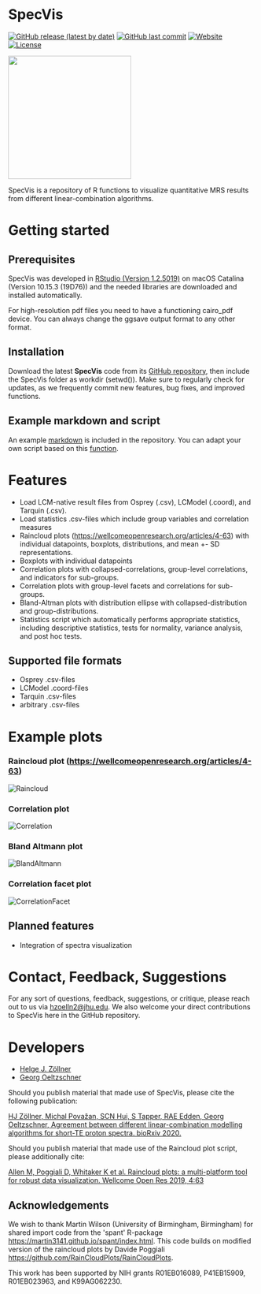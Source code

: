 # SpecVis
[![GitHub release (latest by date)](https://img.shields.io/github/release-date/HJZollner/SpecVis)](https://github.com/HJZollner/SpecVis/releases)
[![GitHub last commit](https://img.shields.io/github/last-commit/HJZollner/SpecVis)](https://github.com/HJZollner/SpecVis/commits/develop)
[![Website](https://img.shields.io/website?down_color=lightgrey&down_message=offline&up_color=green&up_message=online&url=https%3A%2F%2Fhjzollner.github.io)](https://hjzollner.github.io)
[![License](https://img.shields.io/github/license/HJZollner/SpecVis)](https://github.com/HJZollner/SpecVis/blob/develop/LICENSE.md)

<img src="/Logo.png" width="250">

SpecVis is a repository of R functions to visualize quantitative MRS results from different linear-combination algorithms.
# Getting started

## Prerequisites

SpecVis was developed in [RStudio (Version 1.2.5019)](https://rstudio.com/) on macOS Catalina (Version 10.15.3 (19D76)) and
the needed libraries are downloaded and installed automatically.

For high-resolution pdf files you need to have a functioning cairo_pdf device. You can always change the ggsave output format to any other format. 

## Installation

Download the latest **SpecVis** code from its [GitHub
repository](https://github.com/hezoe100/SpecVis), then include the SpecVis folder as
workdir (setwd()). Make sure to regularly check for updates, as we frequently commit new features, bug fixes, and improved
functions.

## Example markdown and script

An example [markdown](https://github.com/hezoe100/SpecVis/blob/master/examples/Example.md) is included in the repository. You can adapt your own script based on this [function](https://github.com/hezoe100/SpecVis/blob/master/examples/LC_comp.R).

# Features
- Load LCM-native result files from Osprey (.csv), LCModel (.coord), and Tarquin (.csv).
- Load statistics .csv-files which include group variables and correlation measures
- Raincloud plots (https://wellcomeopenresearch.org/articles/4-63) with individual datapoints, boxplots, distributions, and mean +- SD representations.
- Boxplots with individual datapoints
- Correlation plots with collapsed-correlations, group-level correlations, and indicators for sub-groups.
- Correlation plots with group-level facets and correlations for sub-groups.
- Bland-Altman plots with distribution ellipse with collapsed-distribution and group-distributions.
- Statistics script which automatically performs appropriate statistics, including descriptive statistics, tests for normality, variance analysis, and post hoc tests.

## Supported file formats
- Osprey .csv-files
- LCModel .coord-files
- Tarquin .csv-files
- arbitrary .csv-files

# Example plots
### Raincloud plot (https://wellcomeopenresearch.org/articles/4-63)
![Raincloud](/examples/RaincloudByLCMwithLimits4colums.png)
### Correlation plot
![Correlation](/examples/CorrelationByVendorWithSubgroups.png)
### Bland Altmann plot
![BlandAltmann](/examples/BlandAltmann.png)
### Correlation facet plot
![CorrelationFacet](/examples/CorrelationFacetSmall.png)

## Planned features
- Integration of spectra visualization

# Contact, Feedback, Suggestions

For any sort of questions, feedback, suggestions, or critique, please reach out to us via hzoelln2@jhu.edu. We also welcome your direct contributions to SpecVis here in the GitHub repository.

# Developers

- [Helge J. Zöllner](mailto:hzoelln2@jhu.edu)
- [Georg Oeltzschner](mailto:goeltzs1@jhu.edu)

Should you publish material that made use of SpecVis, please cite the following publication:

[HJ Zöllner, Michal Považan, SCN Hui, S Tapper, RAE Edden, Georg Oeltzschner, Agreement between different linear-combination modelling algorithms for short-TE proton spectra. bioRxiv 2020.](https://doi.org/10.1101/2020.06.05.136796)

Should you publish material that made use of the Raincloud plot script, please additionally cite: 

[Allen M, Poggiali D, Whitaker K et al. Raincloud plots: a multi-platform tool for robust data visualization. Wellcome Open Res 2019, 4:63](https://wellcomeopenresearch.org/articles/4-63)

## Acknowledgements

We wish to thank Martin Wilson (University of Birmingham, Birmingham) for shared import code from the 'spant' R-package https://martin3141.github.io/spant/index.html. This code builds on modified version of the raincloud plots by Davide      Poggiali https://github.com/RainCloudPlots/RainCloudPlots.

This work has been supported by NIH grants R01EB016089, P41EB15909, R01EB023963, and K99AG062230.
